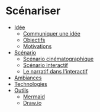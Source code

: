 # Scénariser

<!-- generateSubNav -->
* [Idée](/contenus/2_scenarisation/10_idee/)
    * [Communiquer une idée](/contenus/2_scenarisation/10_idee/10_concept/)
    * [Objectifs](/contenus/2_scenarisation/10_idee/20_objectifs/)
    * [Motivations](/contenus/2_scenarisation/10_idee/30_motivations/)
* [Scénario](/contenus/2_scenarisation/20_scenario/)
    * [Scénario cinématographique](/contenus/2_scenarisation/20_scenario/10_cinema/)
    * [Scénario interactif](/contenus/2_scenarisation/20_scenario/20_interactif/)
    * [Le narratif dans l'interactif](/contenus/2_scenarisation/20_scenario/30_narratif/)
* [Ambiances](/contenus/2_scenarisation/30_ambiances/)
* [Technologies](/contenus/2_scenarisation/40_technologie/)
* [Outils](/contenus/2_scenarisation/90_outils/)
    * [Mermaid](/contenus/2_scenarisation/90_outils/80_mermaid/)
    * [Draw.io](/contenus/2_scenarisation/90_outils/81_drawio/)
<!-- generateSubNavEnd -->
